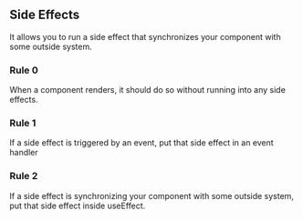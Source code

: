 ## Side Effects

It allows you to run a side effect that synchronizes your component with some outside system.

### Rule 0

When a component renders, it should do so without running into any side effects.

### Rule 1

If a side effect is triggered by an event, put that side effect in an event handler

### Rule 2

If a side effect is synchronizing your component with some outside system, put that side effect inside useEffect.
